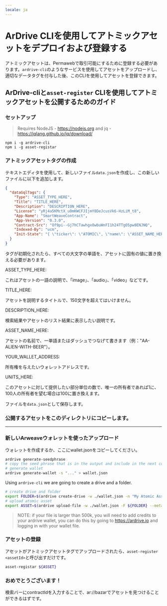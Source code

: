 ```yaml
---
locale: ja
---
```

# ArDrive CLIを使用してアトミックアセットをデプロイおよび登録する

アトミックアセットは、Permawebで取引可能にするために登録する必要があります。`ardrive-cli`のようなサービスを使用してアセットをアップロードし、適切なデータタグを付与した後、このCLIを使用してアセットを登録できます。

## ArDrive-cliと`asset-register` CLIを使用してアトミックアセットを公開するためのガイド

### セットアップ



> Requires NodeJS - https://nodejs.org and jq - https://jqlang.github.io/jq/download/

```
npm i -g ardrive-cli
npm i -g asset-registar
```

### アトミックアセットタグの作成

テキストエディタを使用して、新しいファイル`data.json`を作成し、この新しいファイルに以下を追加します。

```json
{
  "dataGqlTags": {
    "Type": "ASSET_TYPE_HERE",
    "Title": "TITLE_HERE",
    "Description": "DESCRIPTION_HERE",
    "License": "yRj4a5KMctX_uOmKWCFJIjmY8DeJcusVk6-HzLiM_t8",
    "App-Name": "SmartWeaveContract",
    "App-Version": "0.3.0",
    "Contract-Src": "Of9pi--Gj7hCTawhgxOwbuWnFI1h24TTgO5pw8ENJNQ",
    "Indexed-By": "ucm",
    "Init-State": "{ \"ticker\": \"ATOMIC\", \"name\": \"ASSET_NAME_HERE\", \"balances\": { \"YOUR_WALLET_ADDRESS\": UNITS_HERE }, \"claimable\": [] }"
  }
}
```

タグが初期化されたら、すべての大文字の単語を、アセットに固有の値に置き換える必要があります。

ASSET_TYPE_HERE:

これはアセットの一語の説明で、「image」、「audio」、「video」などです。

TITLE_HERE:

アセットを説明するタイトルで、150文字を超えてはいけません。

DESCRIPTION_HERE:

検索結果やアセットのリスト結果に表示したい説明です。

ASSET_NAME_HERE:

アセットの名前で、一単語またはダッシュでつなげて書きます（例："AA-ALIEN-WITH-BEER"）。

YOUR_WALLET_ADDRESS:

所有権を与えたいウォレットアドレスです。

UNITS_HERE:

このアセットに対して提供したい部分単位の数で、唯一の所有者であれば1に、100人の所有者を望む場合は100に置き換えます。

ファイルを`data.json`として保存します。

### 公開するアセットをこのディレクトリにコピーします。
---

### 新しいArweaveウォレットを使ったアップロード

ウォレットを作成するか、ここにwallet.jsonをコピーしてください。
```sh
ardrive generate-seedphrase
# copy the seed phrase that is in the output and include in the next command where the `...` are.
# generate wallet
ardrive generate-wallet -s "..." > wallet.json
```

Using `ardrive-cli` we are going to create a drive and a folder.

```sh
# create drive and folder
export FOLDER=$(ardrive create-drive -w ./wallet.json -n "My Atomic Assets"  --turbo |  jq -r '.created[] | select(.type == "folder").entityId')
# upload atomic asset
export ASSET=$(ardrive upload-file -w ./wallet.json -F ${FOLDER} --metadata-file ./data.json -l ASSET_FILE_HERE --turbo | jq -r '.created[] | select(.type == "file").dataTxId')
```

> NOTE: if your file is larger than 500k, you will need to add credits to your ardrive wallet, you can do this by going to https://ardrive.io and logging in with your wallet file.


### アセットの登録

アセットがアトミックアセットタグでアップロードされたら、`asset-register <assetId>`と呼び出すだけです。

```sh
asset-registar ${ASSET}
```
### おめでとうございます！

検索バーにcontractIdを入力することで、ar://bazarでアセットを見つけることができるはずです。
